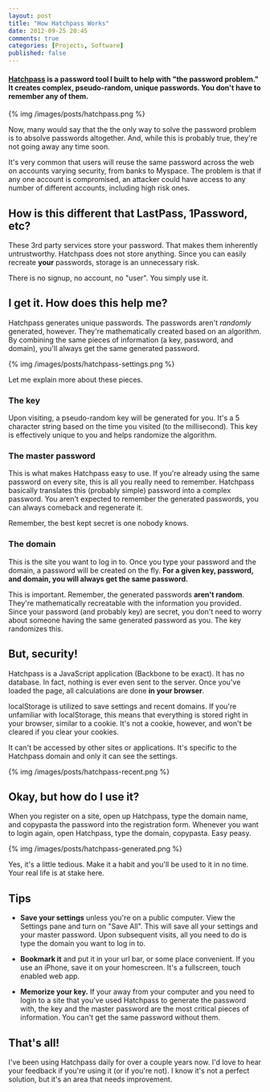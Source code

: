 ```yaml
---
layout: post
title: "How Hatchpass Works"
date: 2012-09-25 20:45
comments: true
categories: [Projects, Software]
published: false
---
```


#### [Hatchpass](http://beta.hatchpass.org) is a password tool I built to help with "the password problem." It creates complex, pseudo-random, unique passwords. You don't have to remember any of them.

<!-- more -->

{% img /images/posts/hatchpass.png %}

Now, many would say that the the only way to solve the password problem is to absolve passwords altogether. And, while this is probably true, they're not going away any time soon.

It's very common that users will reuse the same password across the web on accounts varying security, from banks to Myspace. The problem is that if any one account is compromised, an attacker could have access to any number of different accounts, including high risk ones.

## How is this different that LastPass, 1Password, etc?

These 3rd party services store your password. That makes them inherently untrustworthy. Hatchpass does not store anything. Since you can easily recreate **your** passwords, storage is an unnecessary risk.

There is no signup, no account, no "user". You simply use it.

## I get it. How does this help me?

Hatchpass generates unique passwords. The passwords aren't *randomly* generated, however. They're mathematically created based on an algorithm. By combining the same pieces of information (a key, password, and domain), you'll always get the same generated password.

{% img /images/posts/hatchpass-settings.png %}

Let me explain more about these pieces.

### The key

Upon visiting, a pseudo-random key will be generated for you. It's a 5 character string based on the time you visited (to the millisecond). This key is effectively unique to you and helps randomize the algorithm.

### The master password

This is what makes Hatchpass easy to use. If you're already using the same password on every site, this is all you really need to remember. Hatchpass basically translates this (probably simple) password into a complex password. You aren't expected to remember the generated passwords, you can always comeback and regenerate it.

Remember, the best kept secret is one nobody knows.

### The domain

This is the site you want to log in to. Once you type your password and the domain, a password will be created on the fly. **For a given key, password, and domain, you will always get the same password.**

This is important. Remember, the generated passwords **aren't random**. They're mathematically recreatable with the information you provided. Since your password (and probably key) are secret, you don't need to worry about someone having the same generated password as you. The key randomizes this.

## But, security!

Hatchpass is a JavaScript application (Backbone to be exact). It has no database. In fact, nothing is ever even sent to the server. Once you've loaded the page, all calculations are done **in your browser**.

localStorage is utilized to save settings and recent domains. If you're unfamiliar with localStorage, this means that everything is stored right in your browser, similar to a cookie. It's not a cookie, however, and won't be cleared if you clear your cookies.

It can't be accessed by other sites or applications. It's specific to the Hatchpass domain and only it can see the settings.

{% img /images/posts/hatchpass-recent.png %}

## Okay, but how do I use it?

When you register on a site, open up Hatchpass, type the domain name, and copypasta the password into the registration form. Whenever you want to login again, open Hatchpass, type the domain, copypasta. Easy peasy.

{% img /images/posts/hatchpass-generated.png %}

Yes, it's a little tedious. Make it a habit and you'll be used to it in no time. Your real life is at stake here.

## Tips

* **Save your settings** unless you're on a public computer. View the Settings pane and turn on "Save All". This will save all your settings and your master password. Upon subsequent visits, all you need to do is type the domain you want to log in to.

* **Bookmark it** and put it in your url bar, or some place convenient. If you use an iPhone, save it on your homescreen. It's a fullscreen, touch enabled web app.

* **Memorize your key.** If your away from your computer and you need to login to a site that you've used Hatchpass to generate the password with, the key and the master password are the most critical pieces of information. You can't get the same password without them.

## That's all!

I've been using Hatchpass daily for over a couple years now. I'd love to hear your feedback if you're using it (or if you're not). I know it's not a perfect solution, but it's an area that needs improvement.